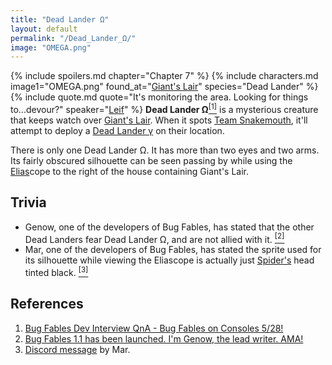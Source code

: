 ```yaml
---
title: "Dead Lander Ω"
layout: default
permalink: "/Dead_Lander_Ω/"
image: "OMEGA.png"
---
```

{% include spoilers.md chapter="Chapter 7" %}
{% include characters.md image1="OMEGA.png" found_at="[Giant's Lair](/Giant's_Lair)" species="Dead Lander" %}
{% include quote.md quote="It's monitoring the area. Looking for things to...devour?" speaker="[Leif](/Leif)" %}
**Dead Lander Ω**[<sup>[1]</sup>](#references) is a mysterious creature that keeps watch over [Giant's Lair](/Giant's_Lair). When it spots [Team Snakemouth](/Team_Snakemouth), it'll attempt to deploy a [Dead Lander γ](/Dead_Lander_Gamma) on their location.

There is only one Dead Lander Ω. It has more than two eyes and two arms. Its fairly obscured silhouette can be seen passing by while using the [Elias](/Elias)cope to the right of the house containing Giant's Lair.

## Trivia
* Genow, one of the developers of Bug Fables, has stated that the other Dead Landers fear Dead Lander Ω, and are not allied with it. [<sup>[2]</sup>](#references)
* Mar, one of the developers of Bug Fables, has stated the sprite used for its silhouette while viewing the Eliascope is actually just [Spider's](/Spider) head tinted black. [<sup>[3]</sup>](#references)

## References
1. [Bug Fables Dev Interview QnA - Bug Fables on Consoles 5/28!](https://youtu.be/ucjAZ4NACLM?t=3754)
2. [Bug Fables 1.1 has been launched. I'm Genow, the lead writer. AMA!](https://www.reddit.com/r/gaming/comments/k2uh57/bug_fables_11_has_been_launched_im_genow_the_lead/gdxjots/?context=3)
3.  [Discord message](https://discord.com/channels/401557298461540354/408634738723651585/1015456123534442526) by Mar.